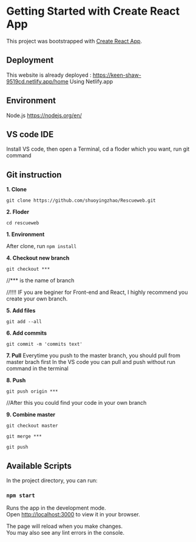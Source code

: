 # Getting Started with Create React App

This project was bootstrapped with [Create React App](https://github.com/facebook/create-react-app).


## Deployment
This website is already deployed : https://keen-shaw-9519cd.netlify.app/home
Using Netlify.app

## Environment
Node.js https://nodejs.org/en/


## VS code IDE

Install VS code, then open a Terminal,  cd a floder which you want, run git command

## Git instruction

**1. Clone**

`git clone https://github.com/shuoyingzhao/Rescueweb.git`


**2. Floder**

`cd rescueweb`

**1. Environment**

After clone, run `npm install`

**4. Checkout new branch**

`git checkout ***`

//*** is the name of branch

//!!!! IF you are beginer for Front-end and React, I highly recommend 
you create your own branch.

**5. Add files**

`git add --all`

**6. Add commits**

`git commit -m 'commits text'`

**7. Pull**
Everytime you push to the master branch, you should pull from master brach first
In the VS code you can pull and push without run command in the terminal

**8. Push**

`git push origin ***`

//After this you could find your code in your own branch

**9. Combine master**

`git checkout master`

`git merge ***`

`git push`

## Available Scripts

In the project directory, you can run:

### `npm start`

Runs the app in the development mode.\
Open [http://localhost:3000](http://localhost:3000) to view it in your browser.

The page will reload when you make changes.\
You may also see any lint errors in the console.


